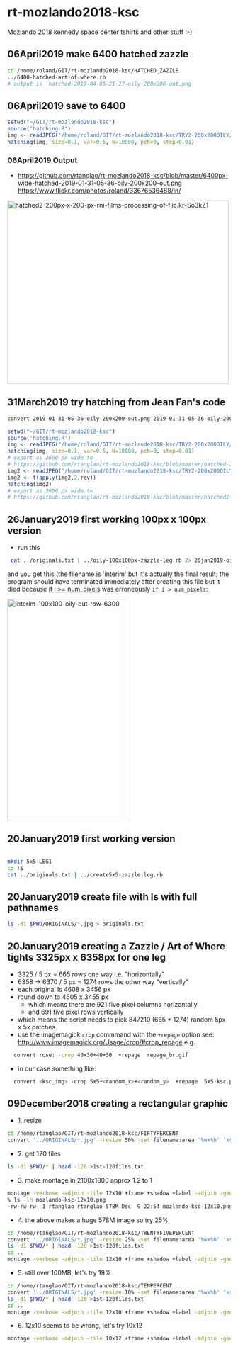 # rt-mozlando2018-ksc
Mozlando 2018 kennedy space center tshirts and other stuff :-)

## 06April2019 make 6400 hatched zazzle

```bash
cd /home/roland/GIT/rt-mozlando2018-ksc/HATCHED_ZAZZLE
../6400-hatched-art-of-where.rb
# output is  hatched-2019-04-06-21-27-oily-200x200-out.png
```

## 06April2019 save to 6400

```r
setwd("~/GIT/rt-mozlando2018-ksc")
source("hatching.R")
img <- readJPEG("/home/roland/GIT/rt-mozlando2018-ksc/TRY2-200x200OILY/2019-01-31-05-36-oily-200x200-out.jpg")
hatching(img, size=0.1, var=0.5, N=10000, pch=0, step=0.01)
```

### 06April2019 Output

* https://github.com/rtanglao/rt-mozlando2018-ksc/blob/master/6400px-wide-hatched-2019-01-31-05-36-oily-200x200-out.png
https://www.flickr.com/photos/roland/33676536488/in/

<a data-flickr-embed="true"  href="https://www.flickr.com/photos/roland/46637519345/in/dateposted-ff/" title="hatched2-200px-x-200-px-rni-films-processing-of-flic.kr-So3kZ1"><img src="https://live.staticflickr.com/7907/46637519345_cdb6704927.jpg" width="500" height="414" alt="hatched2-200px-x-200-px-rni-films-processing-of-flic.kr-So3kZ1"></a><script async src="//embedr.flickr.com/assets/client-code.js" charset="utf-8"></script>


## 31March2019 try hatching from Jean Fan's code

```bash
convert 2019-01-31-05-36-oily-200x200-out.png 2019-01-31-05-36-oily-200x200-out.jpg
```

```r
setwd("~/GIT/rt-mozlando2018-ksc")
source('hatching.R')
img <- readJPEG("/home/roland/GIT/rt-mozlando2018-ksc/TRY2-200x200OILY/2019-01-31-05-36-oily-200x200-out.jpg")
hatching(img, size=0.1, var=0.5, N=10000, pch=0, step=0.01)
# export as 3600 px wide to
# https://github.com/rtanglao/rt-mozlando2018-ksc/blob/master/hatched-2019-01-31-05-36-oily-200x200-out.png
img2 <- readJPEG("/home/roland/GIT/rt-mozlando2018-ksc/TRY2-200x200OILY/2019-01-31-05-36-oily-200x200-out.jpg")[,,1]
img2 <- t(apply(img2,2,rev))
hatching(img2)
# export as 3600 px wide to
# https://github.com/rtanglao/rt-mozlando2018-ksc/blob/master/hatched2-2019-01-31-05-36-oily-200x200-out.png
```

## 26January2019 first working 100px x 100px version

* run this
```bash
 cat ../originals.txt | ../oily-100x100px-zazzle-leg.rb 2> 26jan2019-oily100x100-stderr.txt &
 ```
 and you get this (the filename is 'interim' but it's actually the final result; the program should have terminated immediately after creating this file but it died because [if i >= num_pixels](https://github.com/rtanglao/rt-mozlando2018-ksc/blob/master/oily-100x100px-zazzle-leg.rb#L42) was erroneously ```if i > num_pixels```:
 
 <a data-flickr-embed="true"  href="https://www.flickr.com/photos/roland/46164708574/in/datetaken-ff/" title="interim-100x100-oily-out-row-6300"><img src="https://farm5.staticflickr.com/4881/46164708574_8dc40d9b39.jpg" width="266" height="500" alt="interim-100x100-oily-out-row-6300"></a><script async src="//embedr.flickr.com/assets/client-code.js" charset="utf-8"></script>

## 20January2019 first working version 

```bash

mkdir 5x5-LEG1
cd !$
cat ../originals.txt | ../create5x5-zazzle-leg.rb
```
## 20January2019 create file with ls with full pathnames

```bash
ls -d1 $PWD/ORIGINALS/*.jpg > originals.txt
```

## 20January2019 creating a Zazzle / Art of Where tights 3325px x 6358px for one leg

* 3325 / 5 px = 665 rows one way i.e. "horizontally"
* 6358 -> 6370 / 5 px = 1274 rows the other way "vertically"
* each original is 4608 x 3456 px
* round down to 4605 x 3455 px
  * which means there are 921 five pixel columns horizontally
  * and 691 five pixel rows vertically
* which means the script needs to pick 847210 (665 * 1274) random 5px x 5x patches
* use the imagemagick ```crop``` commmand with the ```+repage``` option 
see: http://www.imagemagick.org/Usage/crop/#crop_repage
e.g.

```bash
  convert rose: -crop 40x30+40+30  +repage  repage_br.gif
  ```
  
  * in our case something like:
```bash
  convert <ksc_img> -crop 5x5+<random_x>+<random_y>  +repage  5x5-ksc.png
  ```

## 09December2018 creating a rectangular graphic

* 1\. resize

```bash
cd /home/rtanglao/GIT/rt-mozlando2018-ksc/FIFTYPERCENT
convert '../ORIGINALS/*.jpg' -resize 50% -set filename:area '%wx%h' 'ksc-%03d-size-%[filename:area].png' #originals come from flickr set and i deleted the vertical ones !
```

* 2\. get 120 files

```bash
ls -d1 $PWD/* | head -120 >1st-120files.txt
```

* 3\. make montage in 2100x1800 approx 1.2 to 1
```bash
montage -verbose -adjoin -tile 12x10 +frame +shadow +label -adjoin -geometry '2304x1728+0+0<' @FIFTYPERCENT/1st-120files.txt mozlando-ksc-12x10.png
% ls -lh mozlando-ksc-12x10.png
-rw-rw-rw- 1 rtanglao rtanglao 578M Dec  9 22:54 mozlando-ksc-12x10.png
```

* 4\. the above makes a huge 578M image so try 25%

```bash
cd /home/rtanglao/GIT/rt-mozlando2018-ksc/TWENTYFIVEPERCENT
convert '../ORIGINALS/*.jpg' -resize 25% -set filename:area '%wx%h' 'ksc-%03d-size-%[filename:area].png'
ls -d1 $PWD/* | head -120 >1st-120files.txt
cd ..
montage -verbose -adjoin -tile 12x10 +frame +shadow +label -adjoin -geometry '1152x864+0+0<' @TWENTYFIVEPERCENT/1st-120files.txt 25percent-mozlando-ksc-12x10.png
```

* 5\. still over 100MB, let's try 19%

```bash
cd /home/rtanglao/GIT/rt-mozlando2018-ksc/TENPERCENT
convert '../ORIGINALS/*.jpg' -resize 10% -set filename:area '%wx%h' 'ksc-%03d-size-%[filename:area].png'
ls -d1 $PWD/* | head -120 >1st-120files.txt
cd ..
montage -verbose -adjoin -tile 12x10 +frame +shadow +label -adjoin -geometry '461x346+0+0<' @TENPERCENT/1st-120files.txt ten-percent-mozlando-ksc-12x10.png
```

* 6\. 12x10 seems to be wrong, let's try 10x12

```bash
montage -verbose -adjoin -tile 10x12 +frame +shadow +label -adjoin -geometry '461x346+0+0<' @TENPERCENT/1st-120files.txt ten-percent-mozlando-ksc-10x12.png
```

